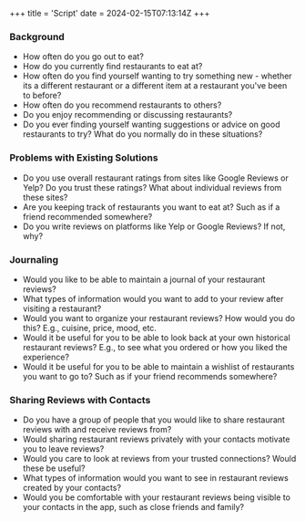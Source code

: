 +++
title = 'Script'
date = 2024-02-15T07:13:14Z
+++

### Background
- How often do you go out to eat?
- How do you currently find restaurants to eat at?
- How often do you find yourself wanting to try something new - whether its a different restaurant or a different item at a restaurant you've been to before?
- How often do you recommend restaurants to others?
- Do you enjoy recommending or discussing restaurants?
- Do you ever finding yourself wanting suggestions or advice on good restaurants to try? What do you normally do in these situations?

### Problems with Existing Solutions
- Do you use overall restaurant ratings from sites like Google Reviews or Yelp? Do you trust these ratings? What about individual reviews from these sites?
- Are you keeping track of restaurants you want to eat at? Such as if a friend recommended somewhere?
- Do you write reviews on platforms like Yelp or Google Reviews? If not, why?

### Journaling
- Would you like to be able to maintain a journal of your restaurant reviews?
- What types of information would you want to add to your review after visiting a restaurant?
- Would you want to organize your restaurant reviews? How would you do this? E.g., cuisine, price, mood, etc.
- Would it be useful for you to be able to look back at your own historical restaurant reviews? E.g., to see what you ordered or how you liked the experience?
- Would it be useful for you to be able to maintain a wishlist of restaurants you want to go to? Such as if your friend recommends somewhere?

### Sharing Reviews with Contacts
- Do you have a group of people that you would like to share restaurant reviews with and receive reviews from?
- Would sharing restaurant reviews privately with your contacts motivate you to leave reviews?
- Would you care to look at reviews from your trusted connections? Would these be useful?
- What types of information would you want to see in restaurant reviews created by your contacts?
- Would you be comfortable with your restaurant reviews being visible to your contacts in the app, such as close friends and family?
